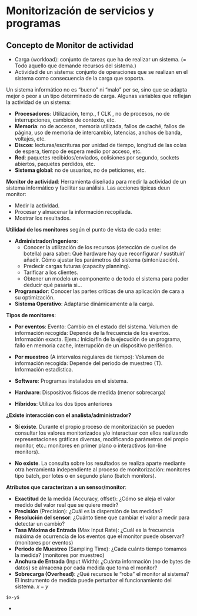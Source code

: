 # Monitorización de servicios y programas

## Concepto de Monitor de actividad

 - Carga (workload): conjunto de tareas que ha de realizar un sistema. (= Todo aquello que demande recursos del sistema.)
 - Actividad de un sistema: conjunto de operaciones que se realizan en el sistema como consecuencia de la carga que soporta.

Un sistema informático no es “bueno” ni “malo” per se, sino que se adapta mejor o peor a un tipo determinado de carga. Algunas variables que reflejan la actividad de un sistema:

  - **Procesadores**: Utilización, temp., f CLK , no de procesos, no de interrupciones, cambios de contexto, etc.
  - **Memoria**: no de accesos, memoria utilizada, fallos de caché, fallos de página, uso de memoria de intercambio, latencias, anchos de banda, voltajes, etc.
  - **Discos**: lecturas/escrituras por unidad de tiempo, longitud de las colas de espera, tiempo de espera medio por acceso, etc.
  - **Red**: paquetes recibidos/enviados, colisiones por segundo, sockets abiertos, paquetes perdidos, etc.
  - **Sistema global**: no de usuarios, no de peticiones, etc.

**Monitor de actividad**: Herramienta diseñada para medir la actividad de un sistema informático y facilitar su análisis. Las acciones típicas deun monitor:
  - Medir la actividad.
  - Procesar y almacenar la información recopilada.
  - Mostrar los resultados.

**Utilidad de los monitores** según el punto de vista de cada ente:
  - **Administrador/Ingeniero**:
    - Conocer la utilización de los recursos (detección de cuellos de botella) para saber: Qué hardware hay que reconfigurar / sustituir/ añadir. Cómo ajustar los parámetros del sistema (sintonización).
    - Predecir cargas futuras (capacity planning).
    - Tarificar a los clientes.
    - Obtener un modelo un componente o de todo el sistema para poder deducir qué pasaría si...
  - **Programador**: Conocer las partes críticas de una aplicación de cara a su optimización.
  - **Sistema Operativo**: Adaptarse dinámicamente a la carga.

**Tipos de monitores**:

  - **Por eventos**: Evento: Cambio en el estado del sistema. Volumen de información recogida: Depende de la frecuencia de los eventos. Información exacta. Ejem.: Inicio/fin de la ejecución de un programa, fallo en memoria cache, interrupción de un dispositivo periférico.

  - **Por muestreo** (A intervalos regulares de tiempo): Volumen de información recogida: Depende del periodo de muestreo (T). Información estadística.

  - **Software**: Programas instalados en el sistema.
  - **Hardware**: Dispositivos físicos de medida (menor sobrecarga)
  - **Híbridos**: Utiliza los dos tipos anteriores

**¿Existe interacción con el analista/administrador?**
  - **Sí existe**. Durante el propio proceso de monitorización se pueden consultar los valores monitorizados y/o interactuar con ellos realizando representaciones gráficas diversas, modificando parámetros del propio monitor, etc.: monitores en primer plano o interactivos (on-line monitors).

  - **No existe**. La consulta sobre los resultados se realiza aparte mediante otra herramienta independiente al proceso de monitorización: monitores tipo batch, por lotes o en segundo plano (batch monitors).

**Atributos que caracterizan a un sensor/monitor**:
  - **Exactitud** de la medida (Accuracy, offset): ¿Cómo se aleja el valor medido del valor real que se quiere medir?
  - **Precisión** (Precision): ¿Cuál es la dispersión de las medidas?
  - **Resolución del sensor**: ¿Cuánto tiene que cambiar el valor a medir para detectar un cambio?
  - **Tasa Máxima de Entrada** (Max Input Rate): ¿Cuál es la frecuencia máxima de ocurrencia de los eventos que el monitor puede observar? (monitores por eventos)
  - **Periodo de Muestreo** (Sampling Time): ¿Cada cuánto tiempo tomamos la medida? (monitores por muestreo)
  - **Anchura de Entrada** (Input Width): ¿Cuánta información (no de bytes de datos) se almacena por cada medida que toma el monitor?
  - **Sobrecarga (Overhead)**: ¿Qué recursos le “roba” el monitor al sistema? El instrumento de medida puede perturbar el funcionamiento del sistema.
  $x-y$

  ```
  $x-y$
  ```
































 -
